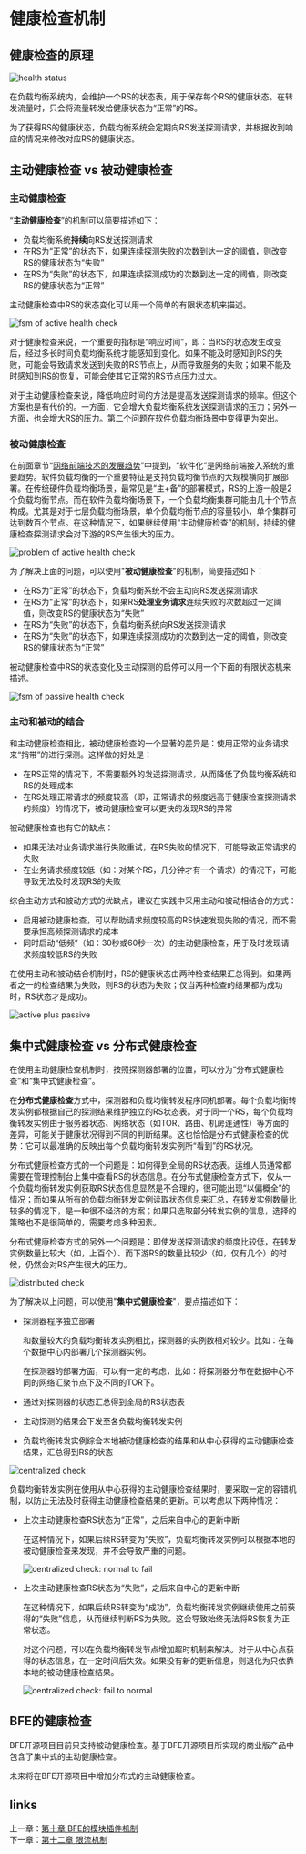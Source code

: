 # 健康检查机制

## 健康检查的原理

![health status](./health_status.png)

在负载均衡系统内，会维护一个RS的状态表，用于保存每个RS的健康状态。在转发流量时，只会将流量转发给健康状态为“正常”的RS。

为了获得RS的健康状态，负载均衡系统会定期向RS发送探测请求，并根据收到响应的情况来修改对应RS的健康状态。

## 主动健康检查 vs 被动健康检查

### 主动健康检查

“**主动健康检查**”的机制可以简要描述如下：

+ 负载均衡系统**持续**向RS发送探测请求
+ 在RS为“正常”的状态下，如果连续探测失败的次数到达一定的阈值，则改变RS的健康状态为“失败”
+ 在RS为“失败”的状态下，如果连续探测成功的次数到达一定的阈值，则改变RS的健康状态为“正常”

主动健康检查中RS的状态变化可以用一个简单的有限状态机来描述。

![fsm of active health check](./fsm_active_check.png)

对于健康检查来说，一个重要的指标是“响应时间”，即：当RS的状态发生改变后，经过多长时间负载均衡系统才能感知到变化。如果不能及时感知到RS的失败，可能会导致请求发送到失败的RS节点上，从而导致服务的失败；如果不能及时感知到RS的恢复，可能会使其它正常的RS节点压力过大。

对于主动健康检查来说，降低响应时间的方法是提高发送探测请求的频率。但这个方案也是有代价的。一方面，它会增大负载均衡系统发送探测请求的压力；另外一方面，也会增大RS的压力。第二个问题在软件负载均衡场景中变得更为突出。

### 被动健康检查

在前面章节“[网络前端技术的发展趋势](../../frontend_principle/trend/trend.md)”中提到，“软件化”是网络前端接入系统的重要趋势。软件负载均衡的一个重要特征是支持负载均衡节点的大规模横向扩展部署。在传统硬件负载均衡场景，最常见是“主+备”的部署模式，RS的上游一般是2个负载均衡节点。而在软件负载均衡场景下，一个负载均衡集群可能由几十个节点构成。尤其是对于七层负载均衡场景，单个负载均衡节点的容量较小，单个集群可达到数百个节点。在这种情况下，如果继续使用“主动健康检查”的机制，持续的健康检查探测请求会对下游的RS产生很大的压力。

![problem of active health check](./problem_active_check.png)

为了解决上面的问题，可以使用"**被动健康检查**"的机制，简要描述如下：

+ 在RS为“正常”的状态下，负载均衡系统不会主动向RS发送探测请求
+ 在RS为“正常”的状态下，如果RS**处理业务请求**连续失败的次数超过一定阈值，则改变RS的健康状态为“失败”
+ 在RS为“失败”的状态下，负载均衡系统向RS发送探测请求
+ 在RS为“失败”的状态下，如果连续探测成功的次数到达一定的阈值，则改变RS的健康状态为“正常”

被动健康检查中RS的状态变化及主动探测的启停可以用一个下面的有限状态机来描述。

![fsm of passive health check](./fsm_passive_check.png)

### 主动和被动的结合

和主动健康检查相比，被动健康检查的一个显著的差异是：使用正常的业务请求来“捎带”的进行探测。这样做的好处是：

+ 在RS正常的情况下，不需要额外的发送探测请求，从而降低了负载均衡系统和RS的处理成本
+ 在RS处理正常请求的频度较高（即，正常请求的频度远高于健康检查探测请求的频度）的情况下，被动健康检查可以更快的发现RS的异常

被动健康检查也有它的缺点：

+ 如果无法对业务请求进行失败重试，在RS失败的情况下，可能导致正常请求的失败
+ 在业务请求频度较低（如：对某个RS，几分钟才有一个请求）的情况下，可能导致无法及时发现RS的失败

综合主动方式和被动方式的优缺点，建议在实践中采用主动和被动相结合的方式：

+ 启用被动健康检查，可以帮助请求频度较高的RS快速发现失败的情况，而不需要承担高频探测请求的成本
+ 同时启动“低频”（如：30秒或60秒一次）的主动健康检查，用于及时发现请求频度较低RS的失败

在使用主动和被动结合机制时，RS的健康状态由两种检查结果汇总得到。如果两者之一的检查结果为失败，则RS的状态为失败；仅当两种检查的结果都为成功时，RS状态才是成功。

![active plus passive](./active_plus_passive.png)

## 集中式健康检查 vs 分布式健康检查

在使用主动健康检查机制时，按照探测器部署的位置，可以分为“分布式健康检查”和“集中式健康检查”。

在**分布式健康检查**方式中，探测器和负载均衡转发程序同机部署。每个负载均衡转发实例都根据自己的探测结果维护独立的RS状态表。对于同一个RS，每个负载均衡转发实例由于服务器状态、网络状态（如TOR、路由、机房连通性）等方面的差异，可能关于健康状况得到不同的判断结果。这也恰恰是分布式健康检查的优势：它可以最准确的反映出每个负载均衡转发实例所“看到”的RS状况。

分布式健康检查方式的一个问题是：如何得到全局的RS状态表。运维人员通常都需要在管理控制台上集中查看RS的状态信息。在分布式健康检查方式下，仅从一个负载均衡转发实例获取RS状态信息显然是不合理的，很可能出现“以偏概全”的情况；而如果从所有的负载均衡转发实例读取状态信息来汇总，在转发实例数量比较多的情况下，是一种很不经济的方案；如果只选取部分转发实例的信息，选择的策略也不是很简单的，需要考虑多种因素。

分布式健康检查方式的另外一个问题是：即使发送探测请求的频度比较低，在转发实例数量比较大（如，上百个）、而下游RS的数量比较少（如，仅有几个）的时候，仍然会对RS产生很大的压力。

![distributed check](./distributed_check.png)

为了解决以上问题，可以使用"**集中式健康检查**"，要点描述如下：

+ 探测器程序独立部署

  和数量较大的负载均衡转发实例相比，探测器的实例数相对较少。比如：在每个数据中心内部署几个探测器实例。

  在探测器的部署方面，可以有一定的考虑，比如：将探测器分布在数据中心不同的网络汇聚节点下及不同的TOR下。

+ 通过对探测器的状态汇总得到全局的RS状态表

+ 主动探测的结果会下发至各负载均衡转发实例

+ 负载均衡转发实例综合本地被动健康检查的结果和从中心获得的主动健康检查结果，汇总得到RS的状态

![centralized check](./centralized_check.png)

负载均衡转发实例在使用从中心获得的主动健康检查结果时，要采取一定的容错机制，以防止无法及时获得主动健康检查结果的更新。可以考虑以下两种情况：

+ 上次主动健康检查RS状态为“正常”，之后来自中心的更新中断

  在这种情况下，如果后续RS转变为“失败”，负载均衡转发实例可以根据本地的被动健康检查来发现，并不会导致严重的问题。

  ![centralized check: normal to fail](./centralized_check_normal2fail.png)

+ 上次主动健康检查RS状态为“失败”，之后来自中心的更新中断

  在这种情况下，如果后续RS转变为“成功”，负载均衡转发实例继续使用之前获得的“失败”信息，从而继续判断RS为失败。这会导致始终无法将RS恢复为正常状态。

  对这个问题，可以在负载均衡转发节点增加超时机制来解决。对于从中心点获得的状态信息，在一定时间后失效。如果没有新的更新信息，则退化为只依靠本地的被动健康检查结果。

  ![centralized check: fail to normal](./centralized_check_fail2normal.png)

## BFE的健康检查

BFE开源项目目前只支持被动健康检查。基于BFE开源项目所实现的商业版产品中包含了集中式的主动健康检查。

未来将在BFE开源项目中增加分布式的主动健康检查。
## links
上一章：[第十章 BFE的模块插件机制](../../design/module/module.md)  
下一章：[第十二章 限流机制](../../design/limit/limit.md)